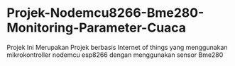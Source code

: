 # Projek-Nodemcu8266-Bme280-Monitoring-Parameter-Cuaca
Projek Ini Merupakan Projek berbasis Internet of things yang menggunakan mikrokontroller nodemcu esp8266 dengan menggunakan sensor Bme280
